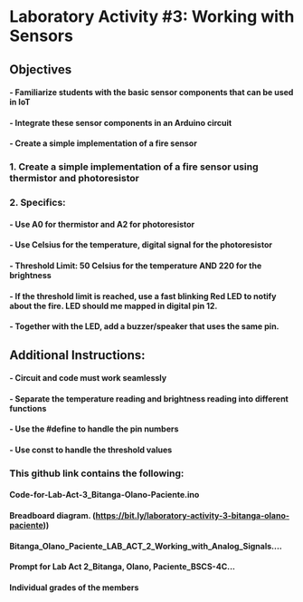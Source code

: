 # **Laboratory Activity #3: Working with Sensors**

## **Objectives**
#### - Familiarize students with the basic sensor components that can be used in IoT
#### - Integrate these sensor components in an Arduino circuit
#### - Create a simple implementation of a fire sensor

### 1. Create a simple implementation of a fire sensor using thermistor and photoresistor
### 2. Specifics:  
#### - Use A0 for thermistor and A2 for photoresistor 
#### - Use Celsius for the temperature, digital signal for the photoresistor 
#### - Threshold Limit: 50 Celsius for the temperature AND 220 for the brightness 
#### - If the threshold limit is reached, use a fast blinking Red LED to notify about the fire. LED should me mapped in digital pin 12. 
#### - Together with the LED, add a buzzer/speaker that uses the same pin. 


## Additional Instructions: 
#### - Circuit and code must work seamlessly
#### - Separate the temperature reading and brightness reading into different functions 
#### - Use the #define to handle the pin numbers 
#### - Use const to handle the threshold values

### This github link contains the following:
#### Code-for-Lab-Act-3_Bitanga-Olano-Paciente.ino
#### Breadboard diagram. (https://bit.ly/laboratory-activity-3-bitanga-olano-paciente))
#### Bitanga_Olano_Paciente_LAB_ACT_2_Working_with_Analog_Signals....
#### Prompt for Lab Act 2_Bitanga, Olano, Paciente_BSCS-4C...
#### Individual grades of the members

